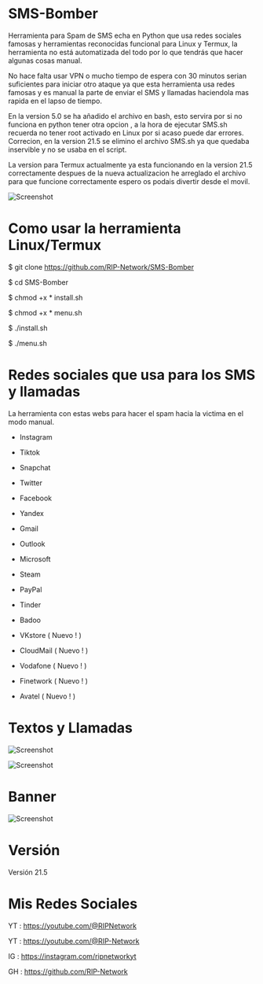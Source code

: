 # SMS-Bomber

Herramienta para Spam de SMS echa en Python que usa redes sociales famosas y herramientas reconocidas funcional para Linux y Termux, la herramienta no está automatizada del todo por lo que tendrás que hacer algunas cosas manual.

No hace falta usar VPN o mucho tiempo de espera con 30 minutos serian suficientes para iniciar otro ataque ya que esta herramienta usa redes famosas y es manual la parte de enviar el SMS y llamadas haciendola mas rapida en el lapso de tiempo.

En la version 5.0 se ha añadido el archivo en bash, esto servira por si no funciona en python tener otra opcion , a la hora de ejecutar SMS.sh recuerda no tener root activado en Linux por si acaso puede dar errores. Correcion, en la version 21.5 se elimino el archivo SMS.sh ya que quedaba inservible y no se usaba en el script.

La version para Termux actualmente ya esta funcionando en la version 21.5 correctamente despues de la nueva actualizacion he arreglado el archivo para que funcione correctamente espero os podais divertir desde el movil.

![Screenshot](/images/calavera.gif)

# Como usar la herramienta Linux/Termux

$ git clone https://github.com/RIP-Network/SMS-Bomber

$ cd SMS-Bomber

$ chmod +x * install.sh

$ chmod +x * menu.sh

$ ./install.sh

$ ./menu.sh

# Redes sociales que usa para los SMS y llamadas

La herramienta con estas webs para hacer el spam hacia la victima en el modo manual. 

* Instagram

* Tiktok

* Snapchat

* Twitter

* Facebook 

* Yandex

* Gmail

* Outlook 

* Microsoft 

* Steam

* PayPal

* Tinder

* Badoo

* VKstore ( Nuevo ! )

* CloudMail ( Nuevo ! )

* Vodafone ( Nuevo ! )

* Finetwork ( Nuevo ! )

* Avatel ( Nuevo ! )

# Textos y Llamadas

![Screenshot](/images/mensajes.png)

![Screenshot](/images/llamadas.png)

# Banner

![Screenshot](/images/terminal.png)

# Versión

Versión 21.5

# Mis Redes Sociales

YT : https://youtube.com/@RIPNetwork

YT : https://youtube.com/@RIP-Network

IG : https://instagram.com/ripnetworkyt

GH : https://github.com/RIP-Network
